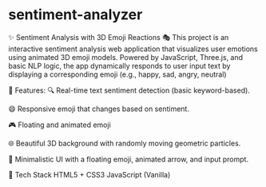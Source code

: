 # sentiment-analyzer
✨ Sentiment Analysis with 3D Emoji Reactions 🎭 This project is an interactive sentiment analysis web application that visualizes user emotions using animated 3D emoji models. Powered by JavaScript, Three.js, and basic NLP logic, the app dynamically responds to user input text by displaying a corresponding emoji (e.g., happy, sad, angry, neutral) 

🧠 Features:
🔍 Real-time text sentiment detection (basic keyword-based).

😄 Responsive  emoji that changes based on sentiment.

🎮 Floating and animated emoji 

🌐 Beautiful 3D background with randomly moving geometric particles.

💬 Minimalistic UI with a floating emoji, animated arrow, and input prompt.

📁 Tech Stack
HTML5 + CSS3
JavaScript (Vanilla)


